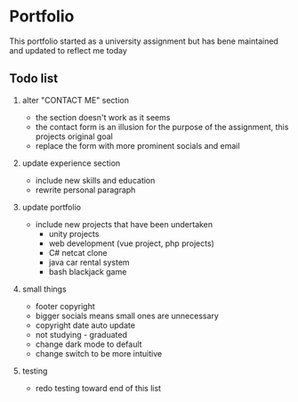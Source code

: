 # Portfolio

This portfolio started as a university assignment but has bene maintained and updated to reflect me today


## Todo list

1. alter "CONTACT ME" section
    - the section doesn't work as it seems
    - the contact form is an illusion for the purpose of the assignment, this projects original goal
    - replace the form with more prominent socials and email

1. update experience section
    - include new skills and education
    - rewrite personal paragraph
    
1. update portfolio
    - include new projects that have been undertaken
        - unity projects
        - web development (vue project, php projects)
        - C# netcat clone
        - java car rental system
        - bash blackjack game

1. small things
    - footer copyright
    - bigger socials means small ones are unnecessary
    - copyright date auto update
    - not studying - graduated
    - change dark mode to default
    - change switch to be more intuitive
    

1. testing
    - redo testing toward end of this list